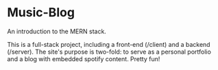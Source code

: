 # Music-Blog
An introduction to the MERN stack.

This is a full-stack project, including a front-end (/client) and a backend (/server). The site's purpose is two-fold: to serve as a personal portfolio and a blog with embedded spotify content. Pretty fun!  
